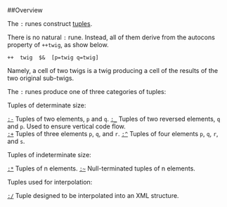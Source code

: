 ##Overview

The `:` runes construct [tuples]().

There is no natural `:` rune. Instead, all of them derive from the autocons property of `++twig`, as show below.

    ++  twig  $&  [p=twig q=twig]

Namely, a cell of two twigs is a twig producing a cell of the results of the two original sub-twigs.

The `:` runes produce one of three categories of tuples:

Tuples of determinate size:

[`:-`]()  Tuples of two elements, `p` and `q`.
[`:_`]()  Tuples of two reversed elements, `q` and `p`. Used to ensure vertical code flow.    
[`:+`]()  Tuples of three elements `p`, `q`, and `r`.
[`:^`]()  Tuples of four elements `p`, `q`, `r`, and `s`.

Tuples of indeterminate size:

[`:*`]()  Tuples of n elements.
[`:~`]()  Null-terminated tuples of n elements.

Tuples used for interpolation:

[`:/`]()  Tuple designed to be interpolated into an XML structure.


